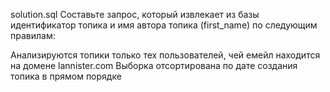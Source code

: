 solution.sql
Составьте запрос, который извлекает из базы идентификатор топика и имя автора топика (first_name) по следующим правилам:

Анализируются топики только тех пользователей, чей емейл находится на домене lannister.com
Выборка отсортирована по дате создания топика в прямом порядке